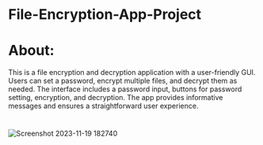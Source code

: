 # File-Encryption-App-Project
# About:
This is a file encryption and decryption application with a user-friendly GUI. Users can set a password, encrypt multiple files, and decrypt them as needed. The interface includes a password input, buttons for password setting, encryption, and decryption. The app provides informative messages and ensures a straightforward user experience.
# 
![Screenshot 2023-11-19 182740](https://github.com/shivkolekar/File-Encryption-App-Project/assets/87165724/cae4cf29-91ff-43b6-a369-0b4ecae38f7c)
